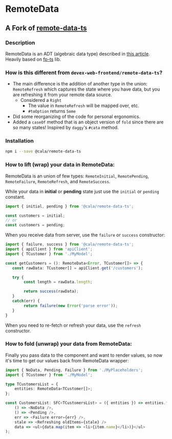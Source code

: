 # RemoteData
## A Fork of [remote-data-ts](https://github.com/devex-web-frontend/remote-data-ts)

### Description

RemoteData is an ADT (algebraic data type) described in [this
article](https://medium.com/@gcanti/slaying-a-ui-antipattern-with-flow-5eed0cfb627b).
Heavily based on [fp-ts](https://github.com/gcanti/fp-ts) lib.

### How is this different from `devex-web-frontend/remote-data-ts`?

- The main difference is the addition of another type in the union:
  `RemoteRefresh` which captures the state where you have data, but you are
  refreshing it from your remote data source.
  - Considered a `Right`
    - The value in `RemoteRefresh` will be mapped over, etc.
    - `#toOption` returns `Some`
- Did some reorganizing of the code for personal ergonomics.
- Added a `caseOf` method that is an object version of `fold` since there are so
  many states! Inspired by `daggy`'s `#cata` method.

### Installation

```bash
npm i --save @cala/remote-data-ts
```

### How to lift (wrap) your data in RemoteData:
RemoteData is an union of few types: `RemoteInitial`, `RemotePending`,
`RemoteFailure`, `RemoteRefresh`, and `RemoteSuccess`.

While your data in **initial** or **pending** state just use the `initial` or
`pending` constant.

```ts
import { initial, pending } from '@cala/remote-data-ts';

const customers = initial;
// or
const customers = pending;
```

When you receive data from server, use the `failure` or `success` constructor:

```ts
import { failure, success } from '@cala/remote-data-ts';
import { apiClient } from 'apiClient';
import { TCustomer } from './MyModel';

const getCustomers = (): RemoteData<Error, TCustomer[]> => {
   const rawData: TCustomer[] = apiClient.get('/customers');

   try {
        const length = rawData.length;

        return success(rawData);
   }
   catch(err) {
        return failure(new Error('parse error'));
   }
}
```

When you need to re-fetch or refresh your data, use the `refresh` constructor.

### How to fold (unwrap) your data from RemoteData:
Finally you pass data to the component and want to render values, so now it's time to get our values back from RemoteData wrapper:

```ts
import { NoData, Pending, Failure } from './MyPlaceholders';
import { TCustomer } from './MyModel';

type TCustomersList = {
    entities: RemoteData<TCustomer[]>;
};

const CustomersList: SFC<TCustomersList> = ({ entities }) => entities.foldL(
    () => <NoData />,
    () => <Pending />,
    err => <Failure error={err} />,
    stale => <Refreshing oldItems={stale} />
    data => <ul>{data.map(item => <li>{item.name}</li>)}</ul>
);
```
